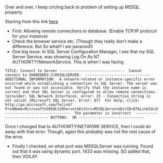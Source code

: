 Over and over, I keep circling back to problem of setting up MSSQL properly.

Starting from this link [here](http://stackoverflow.com/questions/18060667/why-am-i-getting-cannot-connect-to-server-a-network-related-or-instance-speci)
* First: Allowing remote connections to database. (Enable TCP/IP protocol for your instance)
* Check the browser service etc. (Though they really don't make a difference. But So what!! I am paranoid!)
* One big issue. In SQL Server Configuration Manager, I see that my SQL Server Service, was showing Log On As NT AUTHORITY\NetworkService. This
is when I was facing
```
TITLE: Connect to Server ------------------------------  Cannot connect to SHAREDDEV-2\MSSQLSERVER.  ------------------------------ ADDITIONAL INFORMATION:  A network-related or instance-specific error occurred while establishing a connection to SQL Server. The server was not found or was not accessible. Verify that the instance name is correct and that SQL Server is configured to allow remote connections. (provider: SQL Network Interfaces, error: 25 - Connection string is not valid) (Microsoft SQL Server, Error: 87)  For help, click: http://go.microsoft.com/fwlink?ProdName=Microsoft%20SQL%20Server&EvtSrc=MSSQLServer&EvtID=87&LinkId=20476  ------------------------------  The parameter is incorrect  ------------------------------ BUTTONS:  OK ------------------------------
```
Once I changed that to AUTHORITY\NETWORK SERVICE, then I could do away with that error. Though, again this probably was not the root cause 
of the error.
* Finally I checked, on what port was MSSQLServer was running. Found out that it was using dynamic port. 1433 was missing. SO added that, then 
VOILA!!
